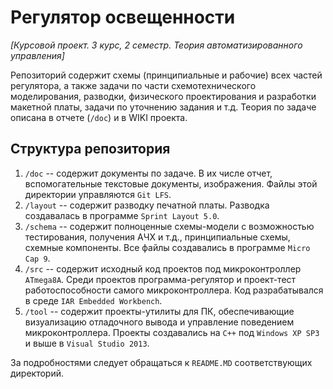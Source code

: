 # Регулятор освещенности

_[Курсовой проект. 3 курс, 2 семестр. Теория автоматизированного управления]_

Репозиторий содержит схемы (принципиальные и рабочие) всех частей регулятора, а также задачи по части схемотехнического моделирования, разводки, физического проектирования и разработки макетной платы, задачи по уточнению задания и т.д. Теория по задаче описана в отчете (`/doc`) и в WIKI проекта.

## Структура репозитория

1. `/doc` -- содержит документы по задаче. В их числе отчет, вспомогательные текстовые документы, изображения. Файлы этой директории управляются `Git LFS`.
2. `/layout` -- содержит разводку печатной платы. Разводка создавалась в программе `Sprint Layout 5.0`.
3. `/schema` -- содержит полноценные схемы-модели с возможностью тестирования, получения АЧХ и т.д., принципиальные схемы, схемные компоненты. Все файлы создавались в программе `Micro Cap 9`.
4. `/src` -- содержит исходный код проектов под микроконтроллер `ATmega8A`. Среди проектов программа-регулятор и проект-тест работоспособности самого микроконтроллера. Код разрабатывался в среде `IAR Embedded Workbench`.
5. `/tool` -- содержит проекты-утилиты для ПК, обеспечивающие визуализацию отладочного вывода и управление поведением микроконтроллера. Проекты создавались на `C++` под `Windows XP SP3` и выше в `Visual Studio 2013`.

За подробностями следует обращаться к `README.MD` соответствующих директорий.
